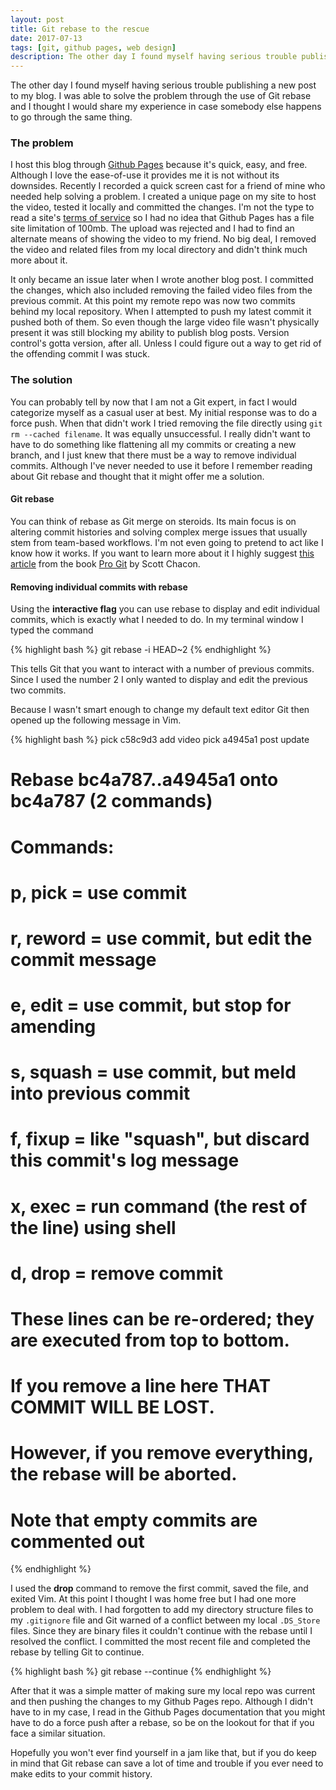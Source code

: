 ```yaml
---
layout: post
title: Git rebase to the rescue
date: 2017-07-13
tags: [git, github pages, web design]
description: The other day I found myself having serious trouble publishing a new post to my blog. I was able to solve the problem through the use of Git rebase and I thought I would share my experience in case somebody else happens to go through the same thing.  
---
```

The other day I found myself having serious trouble publishing a new post to my blog. I was able to solve the problem through the use of Git rebase and I thought I would share my experience in case somebody else happens to go through the same thing.  

### The problem

I host this blog through [Github Pages](https://pages.github.com/ "Github Pages") because it's quick, easy, and free. Although I love the ease-of-use it provides me it is not without its downsides. Recently I recorded a quick screen cast for a friend of mine who needed help solving a problem. I created a unique page on my site to host the video, tested it locally and committed the changes. I'm not the type to read a site's [terms of service](https://help.github.com/articles/github-terms-of-service/ "Github Pages terms of service") so I had no idea that Github Pages has a file site limitation of 100mb. The upload was rejected and I had to find an alternate means of showing the video to my friend. No big deal, I removed the video and related files from my local directory and didn't think much more about it. 

It only became an issue later when I wrote another blog post. I committed the changes, which also included removing the failed video files from the previous commit. At this point my remote repo was now two commits behind my local repository. When I attempted to push my latest commit it pushed both of them. So even though the large video file wasn't physically present it was still blocking my ability to publish blog posts. Version control's gotta version, after all. Unless I could figure out a way to get rid of the offending commit I was stuck.

### The solution

You can probably tell by now that I am not a Git expert, in fact I would categorize myself as a casual user at best. My initial response was to do a force push. When that didn't work I tried removing the file directly using `git rm --cached filename`. It was equally unsuccessful. I really didn't want to have to do something like flattening all my commits or creating a new branch, and I just knew that there must be a way to remove individual commits. Although I've never needed to use it before I remember reading about Git rebase and thought that it might offer me a solution.

#### Git rebase

You can think of rebase as Git merge on steroids. Its main focus is on altering commit histories and solving complex merge issues that usually stem from team-based workflows. I'm not even going to pretend to act like I know how it works. If you want to learn more about it I highly suggest [this article](https://git-scm.com/book/en/v2/Git-Branching-Rebasing "article on Git rebase") from the book [Pro Git](https://git-scm.com/book/en/v2 "online version of the book Pro Git") by Scott Chacon.

#### Removing individual commits with rebase

Using the **interactive flag** you can use rebase to display and edit individual commits, which is exactly what I needed to do. In my terminal window I typed the command

{% highlight bash %}
git rebase -i HEAD~2
{% endhighlight %}

This tells Git that you want to interact with a number of previous commits. Since I used the number 2 I only wanted to display and edit the previous two commits.

Because I wasn't smart enough to change my default text editor Git then opened up the following message in Vim.

{% highlight bash %}
pick c58c9d3 add video
pick a4945a1 post update

# Rebase bc4a787..a4945a1 onto bc4a787 (2 commands)
#
# Commands:
# p, pick = use commit
# r, reword = use commit, but edit the commit message
# e, edit = use commit, but stop for amending
# s, squash = use commit, but meld into previous commit
# f, fixup = like "squash", but discard this commit's log message
# x, exec = run command (the rest of the line) using shell
# d, drop = remove commit
#
# These lines can be re-ordered; they are executed from top to bottom.
#
# If you remove a line here THAT COMMIT WILL BE LOST.
#
# However, if you remove everything, the rebase will be aborted.
#
# Note that empty commits are commented out
{% endhighlight %}

I used the **drop** command to remove the first commit, saved the file, and exited Vim. At this point I thought I was home free but I had one more problem to deal with. I had forgotten to add my directory structure files to my `.gitignore` file and Git warned of a conflict between my local `.DS_Store` files. Since they are binary files it couldn't continue with the rebase until I resolved the conflict. I committed the most recent file and completed the rebase by telling Git to continue.

{% highlight bash %}
git rebase --continue
{% endhighlight %}

After that it was a simple matter of making sure my local repo was current and then pushing the changes to my Github Pages repo. Although I didn't have to in my case, I read in the Github Pages documentation that you might have to do a force push after a rebase, so be on the lookout for that if you face a similar situation.

Hopefully you won't ever find yourself in a jam like that, but if you do keep in mind that Git rebase can save a lot of time and trouble if you ever need to make edits to your commit history.

